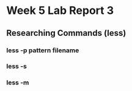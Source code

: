 # Week 5 Lab Report 3
## Researching Commands (less)
### less -p pattern filename
### less -s
### less -m